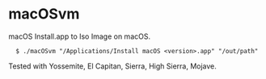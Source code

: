 # macOSvm
macOS Install.app to Iso Image on macOS.

      $ ./macOSvm "/Applications/Install macOS <version>.app" "/out/path"
      
Tested with Yossemite, El Capitan, Sierra, High Sierra, Mojave.
